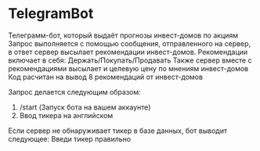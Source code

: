 # TelegramBot
Телеграмм-бот, который выдаёт прогнозы инвест-домов по акциям  
Запрос выполняется с помощью сообщения, отправленного на сервер, в ответ сервер высылает рекомендации инвест-домов.
Рекомендации включает в себя: Держать/Покупать/Продавать
Также сервер вместе с рекомендациями высылает и целевую цену по мнениям инвест-домов
Код расчитан на вывод 8 рекомендаций от инвест-домов 

Запрос делается следующим образом:
1. /start (Запуск бота на вашем аккаунте)
2. Ввод тикера на английском 


Если сервер не обнаруживает тикер в базе данных, бот выводит следующее: Введи тикер правильно 

